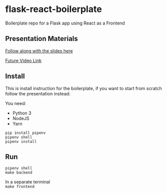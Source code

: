 # flask-react-boilerplate

Boilerplate repo for a Flask app using React as a Frontend

## Presentation Materials

[Follow along with the slides here](https://docs.google.com/presentation/d/1qD9vvtMGnLPO9869TmInR7cUUZJduvpO8zR2z1Fh5Jw/edit?usp=sharing)

[Future Video Link](http://alanswenson.dev)

## Install

This is install instruction for the boilerplate, if you want to start from scratch follow the presentation instead:

You need:

- Python 3
- NodeJS
- Yarn

```shell
pip install pipenv
pipenv shell
pipenv install
```

## Run

```shell
pipenv shell
make backend
```

In a separate terminal  
`make frontend`
